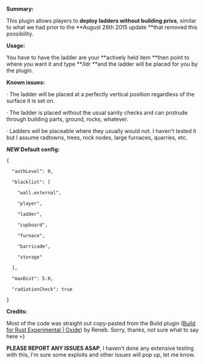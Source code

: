 **Summary:**

This plugin allows players to **deploy ladders without building privs**, similar to what we had prior to the **August 26th 2015 update **that removed this possibility.

**Usage:**

You have to have the ladder are your **actively held item **then point to where you want it and type **/ldr **and the ladder will be placed for you by the plugin.

**Known issues:**

· The ladder will be placed at a perfectly vertical position regardless of the surface it is set on.

· The ladder is placed without the usual sanity checks and can protrude through building parts, ground, rocks, whatever.

· Ladders will be placeable where they usually would not. I haven't tested it but I assume radtowns, trees, rock nodes, large furnaces, quarries, etc.

***NEW* Default config:**

````
{

  "authLevel": 0,

  "blacklist": [

    "wall.external",

    "player",

    "ladder",

    "cupboard",

    "furnace",

    "barricade",

    "storage"

  ],

  "maxDist": 5.0,

  "radiationCheck": true

}
````


**Credits:**

Most of the code was straight out copy-pasted from the Build plugin ([Build for Rust Experimental | Oxide](http://oxidemod.org/plugins/build.715/)) by Reneb. Sorry, thanks, not sure what to say here =)


**PLEASE REPORT ANY ISSUES ASAP**, I haven't done any extensive testing with this, I'm sure some exploits and other issues will pop up, let me know.